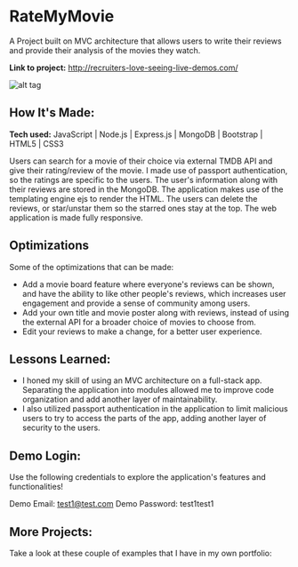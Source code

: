 # RateMyMovie

A Project built on MVC architecture that allows users to write their reviews and provide their analysis of the movies they watch.

**Link to project:** http://recruiters-love-seeing-live-demos.com/

![alt tag](https://github.com/daminkim99/daminkim99/blob/main/images/RateMyMovie.gif)

## How It's Made:

**Tech used:**  JavaScript | Node.js | Express.js | MongoDB | Bootstrap | HTML5 | CSS3 

Users can search for a movie of their choice via external TMDB API and give their rating/review of the movie. I made use of passport authentication, so the ratings are specific to the users. The user's information along with their reviews are stored in the MongoDB. The application makes use of the templating engine ejs to render the HTML. The users can delete the reviews, or star/unstar them so the starred ones stay at the top. The web application is made fully responsive. 

## Optimizations

Some of the optimizations that can be made: 

- Add a movie board feature where everyone's reviews can be shown, and have the ability to like other people's reviews, which increases user engagement and provide a sense of community among users.  
- Add your own title and movie poster along with reviews, instead of using the external API for a broader choice of movies to choose from.
- Edit your reviews to make a change, for a better user experience. 

## Lessons Learned:

- I honed my skill of using an MVC architecture on a full-stack app. Separating the application into modules allowed me to improve code organization and add another layer of maintainability. 
- I also utilized passport authentication in the application to limit malicious users to try to access the parts of the app, adding another layer of security to the users.  

## Demo Login:

Use the following credentials to explore the application's features and functionalities! 

Demo Email: test1@test.com
Demo Password: test1test1

## More Projects:
Take a look at these couple of examples that I have in my own portfolio:

<!-- **Palettable:** https://github.com/alecortega/palettable

**Twitter Battle:** https://github.com/alecortega/twitter-battle

**Patch Panel:** https://github.com/alecortega/patch-panel -->



